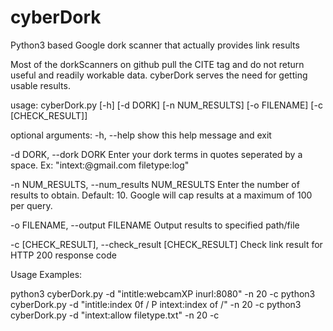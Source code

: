 # cyberDork
Python3 based Google dork scanner that actually provides link results

Most of the dorkScanners on github pull the CITE tag and do not return useful and readily workable data.  cyberDork serves the need for getting usable results.


usage: cyberDork.py [-h] [-d DORK] [-n NUM_RESULTS] [-o FILENAME] [-c [CHECK_RESULT]]

optional arguments:
  -h, --help            show this help message and exit
  
  -d DORK, --dork DORK  Enter your dork terms in quotes seperated by a space. Ex: "intext:@gmail.com filetype:log"
  
  -n NUM_RESULTS, --num_results NUM_RESULTS
                        Enter the number of results to obtain. Default: 10. Google will cap results at a maximum of
                        100 per query.
                        
  -o FILENAME, --output FILENAME
                        Output results to specified path/file
                        
  -c [CHECK_RESULT], --check_result [CHECK_RESULT]
                        Check link result for HTTP 200 response code

Usage Examples:

python3 cyberDork.py -d "intitle:webcamXP inurl:8080" -n 20 -c
python3 cyberDork.py -d "intitle:index 0f / P intext:index of /" -n 20 -c
python3 cyberDork.py -d "intext:allow filetype.txt" -n 20 -c

